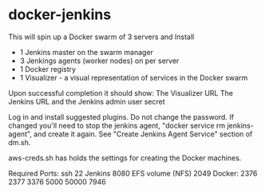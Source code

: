 # docker-jenkins

This will spin up a Docker swarm of 3 servers and Install
* 1 Jenkins master on the swarm manager
* 3 Jenkings agents (worker nodes) on per server
* 1 Docker registry
* 1 Visualizer - a visual representation of services in the Docker swarm

Upon successful completion it should show:
The Visualizer URL
The Jenkins URL
and the Jenkins admin user secret

Log in and install suggested plugins.  Do not change the password.  If changed you'll need to stop the jenkins agent, "docker service rm jenkins-agent", and create it again.
See "Create Jenkins Agent Service" section of dm.sh.

aws-creds.sh has holds the settings for creating the Docker machines.

Required Ports:
ssh 22
Jenkins 8080
EFS volume (NFS) 2049
Docker:
2376
2377
3376
5000
50000
7946
